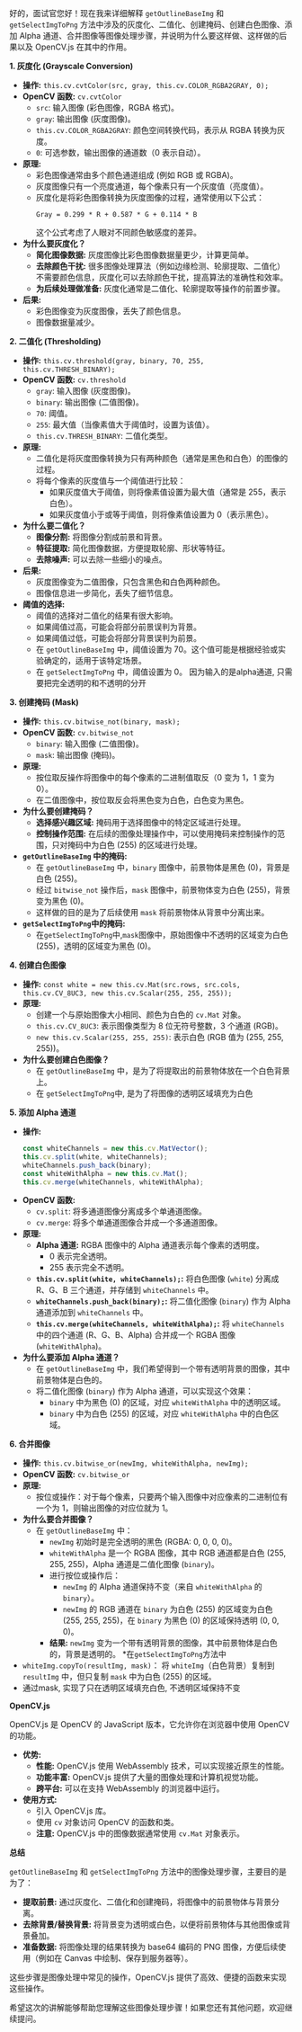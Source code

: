 好的，面试官您好！现在我来详细解释 `getOutlineBaseImg` 和 `getSelectImgToPng` 方法中涉及的灰度化、二值化、创建掩码、创建白色图像、添加 Alpha 通道、合并图像等图像处理步骤，并说明为什么要这样做、这样做的后果以及 OpenCV.js 在其中的作用。

**1. 灰度化 (Grayscale Conversion)**

*   **操作:** `this.cv.cvtColor(src, gray, this.cv.COLOR_RGBA2GRAY, 0);`
*   **OpenCV 函数:** `cv.cvtColor`
    *   `src`:  输入图像 (彩色图像，RGBA 格式)。
    *   `gray`:  输出图像 (灰度图像)。
    *   `this.cv.COLOR_RGBA2GRAY`:  颜色空间转换代码，表示从 RGBA 转换为灰度。
    *   `0`:  可选参数，输出图像的通道数（0 表示自动）。
*   **原理:**
    *   彩色图像通常由多个颜色通道组成 (例如 RGB 或 RGBA)。
    *   灰度图像只有一个亮度通道，每个像素只有一个灰度值（亮度值）。
    *   灰度化是将彩色图像转换为灰度图像的过程，通常使用以下公式：
        ```
        Gray = 0.299 * R + 0.587 * G + 0.114 * B
        ```
        这个公式考虑了人眼对不同颜色敏感度的差异。
*   **为什么要灰度化？**
    *   **简化图像数据:** 灰度图像比彩色图像数据量更少，计算更简单。
    *   **去除颜色干扰:** 很多图像处理算法（例如边缘检测、轮廓提取、二值化）不需要颜色信息，灰度化可以去除颜色干扰，提高算法的准确性和效率。
    *   **为后续处理做准备:** 灰度化通常是二值化、轮廓提取等操作的前置步骤。
*   **后果:**
    *   彩色图像变为灰度图像，丢失了颜色信息。
    *   图像数据量减少。

**2. 二值化 (Thresholding)**

*   **操作:** `this.cv.threshold(gray, binary, 70, 255, this.cv.THRESH_BINARY);`
*   **OpenCV 函数:** `cv.threshold`
    *   `gray`:  输入图像 (灰度图像)。
    *   `binary`:  输出图像 (二值图像)。
    *   `70`:  阈值。
    *   `255`:  最大值（当像素值大于阈值时，设置为该值）。
    *   `this.cv.THRESH_BINARY`:  二值化类型。
*   **原理:**
    *   二值化是将灰度图像转换为只有两种颜色（通常是黑色和白色）的图像的过程。
    *   将每个像素的灰度值与一个阈值进行比较：
        *   如果灰度值大于阈值，则将像素值设置为最大值（通常是 255，表示白色）。
        *   如果灰度值小于或等于阈值，则将像素值设置为 0（表示黑色）。
*   **为什么要二值化？**
    *   **图像分割:** 将图像分割成前景和背景。
    *   **特征提取:** 简化图像数据，方便提取轮廓、形状等特征。
    *   **去除噪声:** 可以去除一些细小的噪点。
*   **后果:**
    *   灰度图像变为二值图像，只包含黑色和白色两种颜色。
    *   图像信息进一步简化，丢失了细节信息。
*   **阈值的选择:**
    *   阈值的选择对二值化的结果有很大影响。
    *   如果阈值过高，可能会将部分前景误判为背景。
    *   如果阈值过低，可能会将部分背景误判为前景。
    *   在 `getOutlineBaseImg` 中，阈值设置为 70。这个值可能是根据经验或实验确定的，适用于该特定场景。
    *   在 `getSelectImgToPng` 中，阈值设置为 0。 因为输入的是alpha通道, 只需要把完全透明的和不透明的分开

**3. 创建掩码 (Mask)**

*   **操作:** `this.cv.bitwise_not(binary, mask);`
*   **OpenCV 函数:** `cv.bitwise_not`
    *   `binary`:  输入图像 (二值图像)。
    *   `mask`:  输出图像 (掩码)。
*   **原理:**
    *   按位取反操作将图像中的每个像素的二进制值取反（0 变为 1，1 变为 0）。
    *   在二值图像中，按位取反会将黑色变为白色，白色变为黑色。
*   **为什么要创建掩码？**
    *   **选择感兴趣区域:** 掩码用于选择图像中的特定区域进行处理。
    *   **控制操作范围:** 在后续的图像处理操作中，可以使用掩码来控制操作的范围，只对掩码中为白色 (255) 的区域进行处理。
*   **`getOutlineBaseImg` 中的掩码:**
    *   在 `getOutlineBaseImg` 中，`binary` 图像中，前景物体是黑色 (0)，背景是白色 (255)。
    *   经过 `bitwise_not` 操作后，`mask` 图像中，前景物体变为白色 (255)，背景变为黑色 (0)。
    *   这样做的目的是为了后续使用 `mask` 将前景物体从背景中分离出来。
*   **`getSelectImgToPng`中的掩码:**
    *    在`getSelectImgToPng`中,`mask`图像中，原始图像中不透明的区域变为白色 (255)，透明的区域变为黑色 (0)。

**4. 创建白色图像**

*   **操作:** `const white = new this.cv.Mat(src.rows, src.cols, this.cv.CV_8UC3, new this.cv.Scalar(255, 255, 255));`
*   **原理:**
    *   创建一个与原始图像大小相同、颜色为白色的 `cv.Mat` 对象。
    *   `this.cv.CV_8UC3`:  表示图像类型为 8 位无符号整数，3 个通道 (RGB)。
    *   `new this.cv.Scalar(255, 255, 255)`:  表示白色 (RGB 值为 (255, 255, 255))。
*   **为什么要创建白色图像？**
    *   在 `getOutlineBaseImg` 中，是为了将提取出的前景物体放在一个白色背景上。
    *   在 `getSelectImgToPng`中, 是为了将图像的透明区域填充为白色

**5. 添加 Alpha 通道**

*   **操作:**
    ```javascript
    const whiteChannels = new this.cv.MatVector();
    this.cv.split(white, whiteChannels);
    whiteChannels.push_back(binary);
    const whiteWithAlpha = new this.cv.Mat();
    this.cv.merge(whiteChannels, whiteWithAlpha);
    ```
*   **OpenCV 函数:**
    *   `cv.split`:  将多通道图像分离成多个单通道图像。
    *   `cv.merge`:  将多个单通道图像合并成一个多通道图像。
*   **原理:**
    *   **Alpha 通道:**  RGBA 图像中的 Alpha 通道表示每个像素的透明度。
        *   0 表示完全透明。
        *   255 表示完全不透明。
    *   **`this.cv.split(white, whiteChannels);`:**  将白色图像 (`white`) 分离成 R、G、B 三个通道，并存储到 `whiteChannels` 中。
    *   **`whiteChannels.push_back(binary);`:**  将二值化图像 (`binary`) 作为 Alpha 通道添加到 `whiteChannels` 中。
    *   **`this.cv.merge(whiteChannels, whiteWithAlpha);`:**  将 `whiteChannels` 中的四个通道 (R、G、B、Alpha) 合并成一个 RGBA 图像 (`whiteWithAlpha`)。
*   **为什么要添加 Alpha 通道？**
    *   在 `getOutlineBaseImg` 中，我们希望得到一个带有透明背景的图像，其中前景物体是白色的。
    *   将二值化图像 (`binary`) 作为 Alpha 通道，可以实现这个效果：
        *   `binary` 中为黑色 (0) 的区域，对应 `whiteWithAlpha` 中的透明区域。
        *   `binary` 中为白色 (255) 的区域，对应 `whiteWithAlpha` 中的白色区域。

**6. 合并图像**

*   **操作:** `this.cv.bitwise_or(newImg, whiteWithAlpha, newImg);`
*   **OpenCV 函数:** `cv.bitwise_or`
*   **原理:**
    *   按位或操作：对于每个像素，只要两个输入图像中对应像素的二进制位有一个为 1，则输出图像的对应位就为 1。
*   **为什么要合并图像？**
    *   在 `getOutlineBaseImg` 中：
        *   `newImg` 初始时是完全透明的黑色 (RGBA: 0, 0, 0, 0)。
        *   `whiteWithAlpha` 是一个 RGBA 图像，其中 RGB 通道都是白色 (255, 255, 255)，Alpha 通道是二值化图像 (`binary`)。
        *   进行按位或操作后：
            *   `newImg` 的 Alpha 通道保持不变（来自 `whiteWithAlpha` 的 `binary`）。
            *   `newImg` 的 RGB 通道在 `binary` 为白色 (255) 的区域变为白色 (255, 255, 255)，在 `binary` 为黑色 (0) 的区域保持透明 (0, 0, 0)。
        *   **结果:** `newImg` 变为一个带有透明背景的图像，其中前景物体是白色的，背景是透明的。
*在`getSelectImgToPng`方法中
   *  `whiteImg.copyTo(resultImg, mask)`： 将 `whiteImg`（白色背景）复制到 `resultImg` 中，但只复制 `mask` 中为白色 (255) 的区域。
   *  通过mask, 实现了只在透明区域填充白色, 不透明区域保持不变

**OpenCV.js**

OpenCV.js 是 OpenCV 的 JavaScript 版本，它允许你在浏览器中使用 OpenCV 的功能。

*   **优势:**
    *   **性能:**  OpenCV.js 使用 WebAssembly 技术，可以实现接近原生的性能。
    *   **功能丰富:**  OpenCV.js 提供了大量的图像处理和计算机视觉功能。
    *   **跨平台:**  可以在支持 WebAssembly 的浏览器中运行。
*   **使用方式:**
    *   引入 OpenCV.js 库。
    *   使用 `cv` 对象访问 OpenCV 的函数和类。
    *   **注意:**  OpenCV.js 中的图像数据通常使用 `cv.Mat` 对象表示。

**总结**

`getOutlineBaseImg` 和 `getSelectImgToPng` 方法中的图像处理步骤，主要目的是为了：

*   **提取前景:**  通过灰度化、二值化和创建掩码，将图像中的前景物体与背景分离。
*   **去除背景/替换背景:**  将背景变为透明或白色，以便将前景物体与其他图像或背景叠加。
*   **准备数据:**  将图像处理的结果转换为 base64 编码的 PNG 图像，方便后续使用（例如在 Canvas 中绘制、保存到服务器等）。

这些步骤是图像处理中常见的操作，OpenCV.js 提供了高效、便捷的函数来实现这些操作。

希望这次的讲解能够帮助您理解这些图像处理步骤！如果您还有其他问题，欢迎继续提问。
